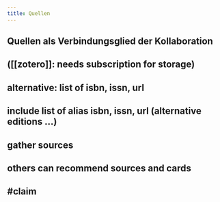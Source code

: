 ```yaml
---
title: Quellen
---
```


## Quellen als Verbindungsglied der Kollaboration

## ([[zotero]]: needs subscription for storage)

## alternative: list of isbn, issn, url

## include list of alias isbn, issn, url (alternative editions …)

## gather sources

## others can recommend sources and cards

## #claim 
